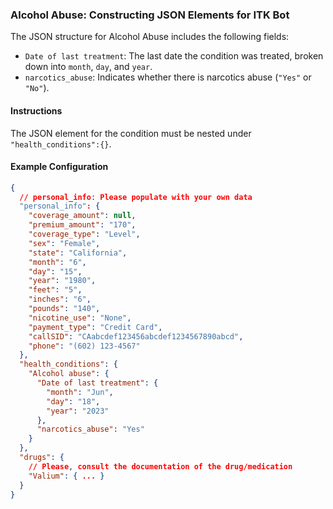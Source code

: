 ### Alcohol Abuse: Constructing JSON Elements for ITK Bot

The JSON structure for Alcohol Abuse includes the following fields:

- `Date of last treatment`: The last date the condition was treated, broken down into `month`, `day`, and `year`.
- `narcotics_abuse`: Indicates whether there is narcotics abuse (`"Yes"` or `"No"`).

#### Instructions

The JSON element for the condition must be nested under `"health_conditions":{}`.

#### Example Configuration

```json
{
  // personal_info: Please populate with your own data
  "personal_info": {
    "coverage_amount": null,
    "premium_amount": "170",
    "coverage_type": "Level",
    "sex": "Female",
    "state": "California",
    "month": "6",
    "day": "15",
    "year": "1980",
    "feet": "5",
    "inches": "6",
    "pounds": "140",
    "nicotine_use": "None",
    "payment_type": "Credit Card",
    "callSID": "CAabcdef123456abcdef1234567890abcd",
    "phone": "(602) 123-4567"
  },
  "health_conditions": {
    "Alcohol abuse": {
      "Date of last treatment": {
        "month": "Jun",
        "day": "18",
        "year": "2023"
      },
      "narcotics_abuse": "Yes"
    }
  },
  "drugs": {
    // Please, consult the documentation of the drug/medication
    "Valium": { ... }
  }
}
```

